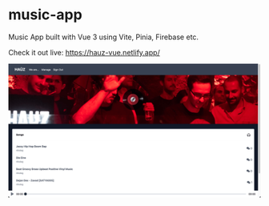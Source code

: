 # music-app
Music App built with Vue 3 using Vite, Pinia, Firebase etc.

Check it out live: https://hauz-vue.netlify.app/

![Cover](https://github.com/nikolagp/music-app-vue/blob/master/public/assets/img/hauz-music-home.png?raw=true "Cover")
